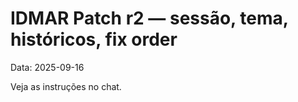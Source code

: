 # IDMAR Patch r2 — sessão, tema, históricos, fix order
Data: 2025-09-16

Veja as instruções no chat.

